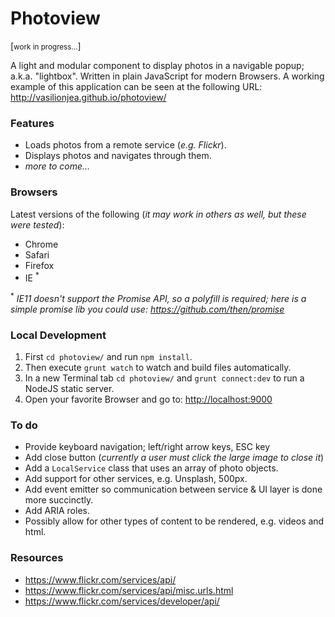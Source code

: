 # Photoview

[<small>work in progress...</small>]

A light and modular component to display photos in a navigable popup; a.k.a. "lightbox". Written in plain JavaScript for modern Browsers. A working example of this application can be seen at the following URL: http://vasilionjea.github.io/photoview/

### Features
- Loads photos from a remote service (_e.g. Flickr_).
- Displays photos and navigates through them.
- _more to come..._

### Browsers
Latest versions of the following (_it may work in others as well, but these were tested_):
  - Chrome
  - Safari
  - Firefox
  - IE <sup>*</sup>

<sup>*</sup> _IE11 doesn't support the Promise API, so a polyfill is required; here is a simple promise lib you could use: https://github.com/then/promise_

### Local Development
1. First `cd photoview/` and run `npm install`.
2. Then execute `grunt watch` to watch and build files automatically.
3. In a new Terminal tab `cd photoview/` and `grunt connect:dev` to run a NodeJS static server.
4. Open your favorite Browser and go to: <http://localhost:9000>

### To do
- Provide keyboard navigation; left/right arrow keys, ESC key
- Add close button (_currently a user must click the large image to close it_)
- Add a `LocalService` class that uses an array of photo objects.
- Add support for other services, e.g. Unsplash, 500px.
- Add event emitter so communication between service & UI layer is done more succinctly.
- Add ARIA roles.
- Possibly allow for other types of content to be rendered, e.g. videos and html.

### Resources
- https://www.flickr.com/services/api/
- https://www.flickr.com/services/api/misc.urls.html
- https://www.flickr.com/services/developer/api/
